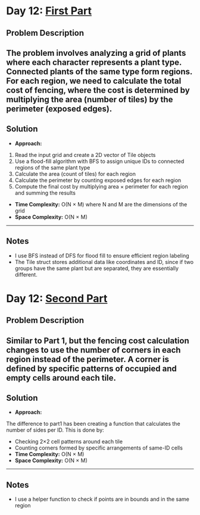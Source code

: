 # Day 12: [First Part](https://adventofcode.com/2024/day/12)

## Problem Description

The problem involves analyzing a grid of plants where each character represents a plant type. Connected plants of the same type form regions. For each region, we need to calculate the total cost of fencing, where the cost is determined by multiplying the area (number of tiles) by the perimeter (exposed edges).
---

## Solution

- **Approach:** 

1. Read the input grid and create a 2D vector of Tile objects
2. Use a flood-fill algorithm with BFS to assign unique IDs to connected regions of the same plant type
3. Calculate the area (count of tiles) for each region
4. Calculate the perimeter by counting exposed edges for each region
5. Compute the final cost by multiplying area × perimeter for each region and summing the results

- **Time Complexity:** O(N × M) where N and M are the dimensions of the grid 
- **Space Complexity:** O(N × M)

---

## Notes
- I use BFS instead of DFS for flood fill to ensure efficient region labeling
- The Tile struct stores additional data like coordinates and ID, since if two groups have the same plant but are separated, they are essentially different.

# Day 12: [Second Part](https://adventofcode.com/2024/day/12)

## Problem Description

Similar to Part 1, but the fencing cost calculation changes to use the number of corners in each region instead of the perimeter. A corner is defined by specific patterns of occupied and empty cells around each tile.
---

## Solution

- **Approach:** 

The difference to part1 has been creating a function that calculates the number of sides per ID. This is done by:
- Checking 2×2 cell patterns around each tile
- Counting corners formed by specific arrangements of same-ID cells
- **Time Complexity:** O(N × M)
- **Space Complexity:** O(N × M)

---

## Notes
- I use a helper function to check if points are in bounds and in the same region